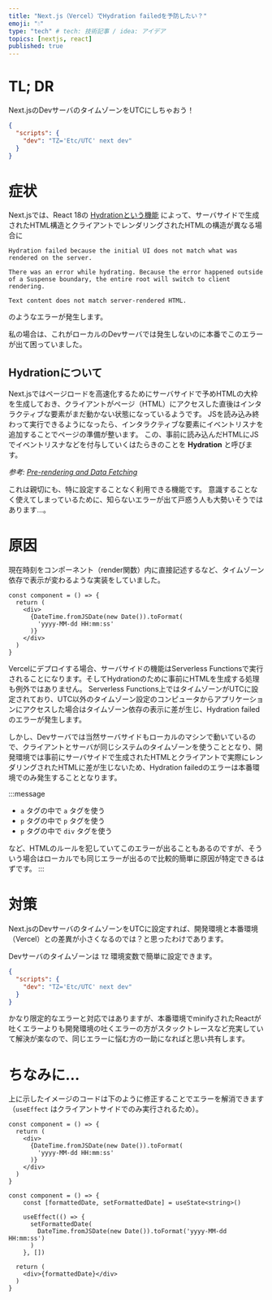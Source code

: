 ```yaml
---
title: "Next.js（Vercel）でHydration failedを予防したい？"
emoji: "💧"
type: "tech" # tech: 技術記事 / idea: アイデア
topics: [nextjs, react]
published: true
---
```


# TL; DR

Next.jsのDevサーバのタイムゾーンをUTCにしちゃおう！

```json:package.json
{
  "scripts": {
    "dev": "TZ='Etc/UTC' next dev"
  }
}
```

# 症状
Next.jsでは、React 18の [Hydrationという機能](https://nextjs.org/docs/messages/react-hydration-error) によって、サーバサイドで生成されたHTML構造とクライアントでレンダリングされたHTMLの構造が異なる場合に

```plain:Minified React Error #418
Hydration failed because the initial UI does not match what was rendered on the server.
```

```plain:Minified React Error #423
There was an error while hydrating. Because the error happened outside of a Suspense boundary, the entire root will switch to client rendering.
```

```plain:Minified React Error #425
Text content does not match server-rendered HTML.
```

のようなエラーが発生します。

私の場合は、これがローカルのDevサーバでは発生しないのに本番でこのエラーが出て困っていました。

## Hydrationについて
Next.jsではページロードを高速化するためにサーバサイドで予めHTMLの大枠を生成しておき、クライアントがページ（HTML）にアクセスした直後はインタラクティブな要素がまだ動かない状態になっているようです。
JSを読み込み終わって実行できるようになったら、インタラクティブな要素にイベントリスナを追加することでページの準備が整います。
この、事前に読み込んだHTMLにJSでイベントリスナなどを付与していくはたらきのことを **Hydration** と呼びます。

_参考: [Pre-rendering and Data Fetching](https://nextjs.org/learn/basics/data-fetching/pre-rendering)_

これは親切にも、特に設定することなく利用できる機能です。
意識することなく使えてしまっているために、知らないエラーが出て戸惑う人も大勢いそうではあります…。

# 原因
現在時刻をコンポーネント（render関数）内に直接記述するなど、タイムゾーン依存で表示が変わるような実装をしていました。

```tsx:イメージ
const component = () => {
  return (
    <div>
      {DateTime.fromJSDate(new Date()).toFormat(
        'yyyy-MM-dd HH:mm:ss'
      )}
    </div>
  )
}
```

Vercelにデプロイする場合、サーバサイドの機能はServerless Functionsで実行されることになります。そしてHydrationのために事前にHTMLを生成する処理も例外ではありません。
Serverless Functions上ではタイムゾーンがUTCに設定されており、UTC以外のタイムゾーン設定のコンピュータからアプリケーションにアクセスした場合はタイムゾーン依存の表示に差が生じ、Hydration failedのエラーが発生します。

しかし、Devサーバでは当然サーバサイドもローカルのマシンで動いているので、クライアントとサーバが同じシステムのタイムゾーンを使うこととなり、開発環境では事前にサーバサイドで生成されたHTMLとクライアントで実際にレンダリングされたHTMLに差が生じないため、Hydration failedのエラーは本番環境でのみ発生することとなります。

:::message
- `a` タグの中で `a` タグを使う
- `p` タグの中で `p` タグを使う
- `p` タグの中で `div` タグを使う

など、HTMLのルールを犯していてこのエラーが出ることもあるのですが、そういう場合はローカルでも同じエラーが出るので比較的簡単に原因が特定できるはずです。
:::

# 対策

Next.jsのDevサーバのタイムゾーンをUTCに設定すれば、開発環境と本番環境（Vercel）との差異が小さくなるのでは？と思ったわけであります。

Devサーバのタイムゾーンは `TZ` 環境変数で簡単に設定できます。

```json:package.json
{
  "scripts": {
    "dev": "TZ='Etc/UTC' next dev"
  }
}
```

かなり限定的なエラーと対応ではありますが、本番環境でminifyされたReactが吐くエラーよりも開発環境の吐くエラーの方がスタックトレースなど充実していて解決が楽なので、同じエラーに悩む方の一助になればと思い共有します。

# ちなみに…
上に示したイメージのコードは下のように修正することでエラーを解消できます（`useEffect` はクライアントサイドでのみ実行されるため）。

```tsx:イメージ（修正前）
const component = () => {
  return (
    <div>
      {DateTime.fromJSDate(new Date()).toFormat(
        'yyyy-MM-dd HH:mm:ss'
      )}
    </div>
  )
}
```

```tsx:イメージ（修正後）
const component = () => {
    const [formattedDate, setFormattedDate] = useState<string>()
    
    useEffect(() => {
      setFormattedDate(
        DateTime.fromJSDate(new Date()).toFormat('yyyy-MM-dd HH:mm:ss')
      )
    }, [])

  return (
    <div>{formattedDate}</div>
  )
}
```